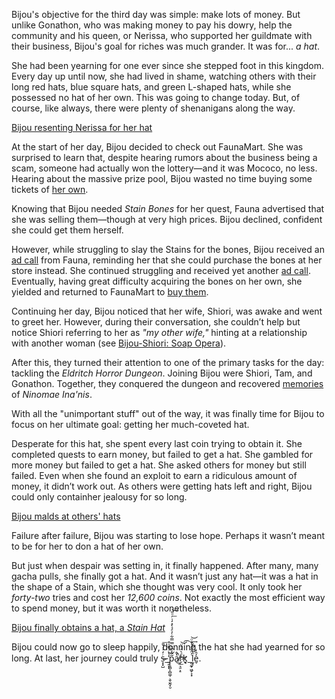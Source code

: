 Bijou's objective for the third day was simple: make lots of money. But unlike Gonathon, who was making money to pay his dowry, help the community and his queen, or Nerissa, who supported her guildmate with their business, Bijou's goal for riches was much grander. It was for... *a hat*.

She had been yearning for one ever since she stepped foot in this kingdom. Every day up until now, she had lived in shame, watching others with their long red hats, blue square hats, and green L-shaped hats, while she possessed no hat of her own. This was going to change today. But, of course, like always, there were plenty of shenanigans along the way.

[Bijou resenting Nerissa for her hat](#embed:https://www.youtube.com/live/Tl7rUzJyc_0?t=141)

At the start of her day, Bijou decided to check out FaunaMart. She was surprised to learn that, despite hearing rumors about the business being a scam, someone had actually won the lottery—and it was Mococo, no less. Hearing about the massive prize pool, Bijou wasted no time buying some tickets of [her own](https://www.youtube.com/live/Tl7rUzJyc_0?feature=shared&t=616).

Knowing that Bijou needed *Stain Bones* for her quest, Fauna advertised that she was selling them—though at very high prices. Bijou declined, confident she could get them herself.

However, while struggling to slay the Stains for the bones, Bijou received an [ad call](https://www.youtube.com/live/Tl7rUzJyc_0?feature=shared&t=2340) from Fauna, reminding her that she could purchase the bones at her store instead. She continued struggling and received yet another [ad call](https://www.youtube.com/live/Tl7rUzJyc_0?feature=shared&t=2565). Eventually, having great difficulty acquiring the bones on her own, she yielded and returned to FaunaMart to [buy them](https://www.youtube.com/live/Tl7rUzJyc_0?feature=shared&t=3325).

Continuing her day, Bijou noticed that her wife, Shiori, was awake and went to greet her. However, during their conversation, she couldn’t help but notice Shiori referring to her as *"my other wife,"* hinting at a relationship with another woman (see [Bijou-Shiori: Soap Opera](#edge:shiori-bijou)).

After this, they turned their attention to one of the primary tasks for the day: tackling the *Eldritch Horror Dungeon*. Joining Bijou were Shiori, Tam, and Gonathon. Together, they conquered the dungeon and recovered [memories](https://www.youtube.com/live/Tl7rUzJyc_0?feature=shared&t=12019) of *Ninomae Ina'nis*.

With all the "unimportant stuff" out of the way, it was finally time for Bijou to focus on her ultimate goal: getting her much-coveted hat.

Desperate for this hat, she spent every last coin trying to obtain it. She completed quests to earn money, but failed to get a hat. She gambled for more money but failed to get a hat. She asked others for money but still failed. Even when she found an exploit to earn a ridiculous amount of money, it didn’t work out. As others were getting hats left and right, Bijou could only containher jealousy for so long.

[Bijou malds at others' hats](#embed:https://www.youtube.com/live/Tl7rUzJyc_0?t=9316)

Failure after failure, Bijou was starting to lose hope. Perhaps it wasn’t meant to be for her to don a hat of her own.

But just when despair was setting in, it finally happened. After many, many gacha pulls, she finally got a hat. And it wasn’t just any hat—it was a hat in the shape of a Stain, which she thought was very cool. It only took her *forty-two* tries and cost her *12,600 coins*. Not exactly the most efficient way to spend money, but it was worth it nonetheless.

[Bijou finally obtains a hat, a *Stain Hat*](#embed:https://www.youtube.com/live/Tl7rUzJyc_0?t=22515)

Bijou could now go to sleep happily, donning the hat she had yearned for so long. At last, her journey could truly s̴̶͙͙̺ͬ̒̍̒̌̄͞\_͍̯̗̩̓̔ͥ͌̍͒͜p̨͈̻͎̻͚̹͕̬̮̰͓̮͂͂̓͆ͮ̿̿͋̓ͤ̉̀̽̒̇ͬͦ̋͟͝a̸̔̂̚͜͟ŗ̷̠͉̱͕̠ͩ͛̒͗̈͜͝͡k͈͉\_̤̤̰̟͖̬͕͙ͭ̈̀ͤ́̍̆ͦ͢͝l̰̥̑ͭ́ͣ̐̕e̬̒̑̒.
